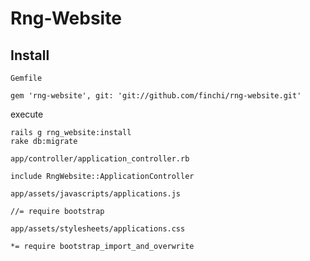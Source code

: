 Rng-Website
===========

Install
-------

`Gemfile`

    gem 'rng-website', git: 'git://github.com/finchi/rng-website.git'

execute

    rails g rng_website:install
    rake db:migrate

`app/controller/application_controller.rb`

    include RngWebsite::ApplicationController

`app/assets/javascripts/applications.js`

    //= require bootstrap

`app/assets/stylesheets/applications.css`

    *= require bootstrap_import_and_overwrite